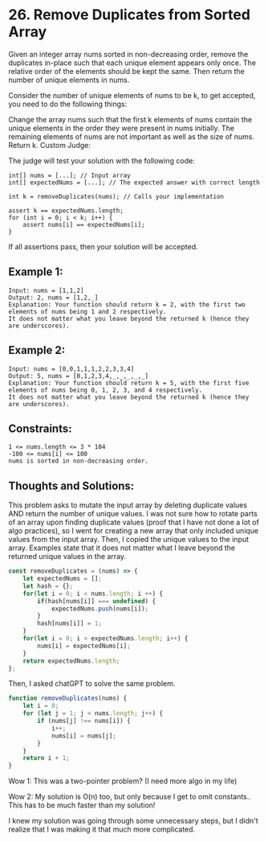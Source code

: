 # 26. Remove Duplicates from Sorted Array

Given an integer array nums sorted in non-decreasing order, remove the duplicates in-place such that each unique element appears only once. The relative order of the elements should be kept the same. Then return the number of unique elements in nums.

Consider the number of unique elements of nums to be k, to get accepted, you need to do the following things:

Change the array nums such that the first k elements of nums contain the unique elements in the order they were present in nums initially. The remaining elements of nums are not important as well as the size of nums.
Return k.
Custom Judge:

The judge will test your solution with the following code:
```
int[] nums = [...]; // Input array
int[] expectedNums = [...]; // The expected answer with correct length

int k = removeDuplicates(nums); // Calls your implementation

assert k == expectedNums.length;
for (int i = 0; i < k; i++) {
    assert nums[i] == expectedNums[i];
}
```

If all assertions pass, then your solution will be accepted.

## Example 1: 
```
Input: nums = [1,1,2]
Output: 2, nums = [1,2,_]
Explanation: Your function should return k = 2, with the first two elements of nums being 1 and 2 respectively.
It does not matter what you leave beyond the returned k (hence they are underscores).
```

## Example 2: 
```
Input: nums = [0,0,1,1,1,2,2,3,3,4]
Output: 5, nums = [0,1,2,3,4,_,_,_,_,_]
Explanation: Your function should return k = 5, with the first five elements of nums being 0, 1, 2, 3, and 4 respectively.
It does not matter what you leave beyond the returned k (hence they are underscores).
```

## Constraints: 
```
1 <= nums.length <= 3 * 104
-100 <= nums[i] <= 100
nums is sorted in non-decreasing order.
```

## Thoughts and Solutions: 
This problem asks to mutate the input array by deleting duplicate values AND return the number of unique values. I was not sure how to rotate parts of an array upon finding duplicate values (proof that I have not done a lot of algo practices), so I went for creating a new array that only included unique values from the input array. Then, I copied the unique values to the input array. Examples state that it does not matter what I leave beyond the returned unique values in the array. 
```js
const removeDuplicates = (nums) => {
    let expectedNums = [];
    let hash = {}; 
    for(let i = 0; i < nums.length; i ++) {
        if(hash[nums[i]] === undefined) {
            expectedNums.push(nums[i]);
        }
        hash[nums[i]] = 1;
    }
    for(let i = 0; i < expectedNums.length; i++) {
        nums[i] = expectedNums[i];
    }
    return expectedNums.length;
};
```

Then, I asked chatGPT to solve the same problem. 
```js
function removeDuplicates(nums) {
    let i = 0;
    for (let j = 1; j < nums.length; j++) {
        if (nums[j] !== nums[i]) {
            i++;
            nums[i] = nums[j];
        }
    }
    return i + 1;
}
```
Wow 1: This was a two-pointer problem? (I need more algo in my life)

Wow 2: My solution is O(n) too, but only because I get to omit constants.. This has to be much faster than my solution!

I knew my solution was going through some unnecessary steps, but I didn't realize that I was making it that much more complicated. 